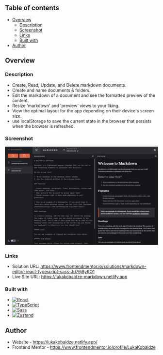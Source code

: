 ## Table of contents

- [Overview](#overview)
  - [Description](#description)
  - [Screenshot](#screenshot)
  - [Links](#links)
  - [Built with](#built-with)
- [Author](#author)

## Overview

### Description

- Create, Read, Update, and Delete markdown documents.
- Create and name documents & folders.
- Edit the markdown of a document and see the formatted preview of the content.
- Resize 'markdown' and 'preview' views to your liking.
- View the optimal layout for the app depending on their device's screen size.
- use localStorage to save the current state in the browser that persists when the browser is refreshed.

### Screenshot

![](./screenshot.png?)

### Links

- Solution URL: https://www.frontendmentor.io/solutions/markdown-editor-react-typescript-sass-Jd76j8yKO1
- Live Site URL: https://lukakobaidze-markdown.netlify.app

### Built with

- [![React][react-image]][react-url]
- [![TypeScript][typescript-image]][typescript-url]
- [![Sass][sass-image]][sass-url]
- [![Zustand][zustand-image]][zustand-url]

## Author

- Website - https://lukakobaidze.netlify.app/
- Frontend Mentor - https://www.frontendmentor.io/profile/LukaKobaidze

[react-image]: https://img.shields.io/badge/React-20232A?style=for-the-badge&logo=react&logoColor=61DAFB
[typescript-image]: https://shields.io/badge/TypeScript-3178C6?logo=TypeScript&logoColor=FFF&style=for-the-badge
[sass-image]: https://img.shields.io/badge/Sass-CC6699?style=for-the-badge&logo=sass&logoColor=white
[zustand-image]: https://img.shields.io/badge/Zustand-rgb(35,%2089,%20193)?style=for-the-badge&logo=zustand&logoColor=white
[react-url]: https://react.dev/
[typescript-url]: https://www.typescriptlang.org/
[sass-url]: https://sass-lang.com/
[zustand-url]: https://zustand-demo.pmnd.rs/
